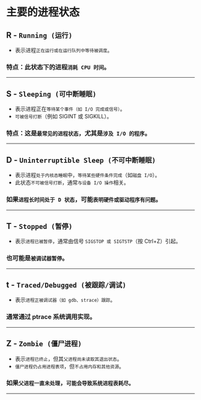 # 主要的进程状态
## R - `Running (运行)`
- 表示进程`正在运行或在运行队列中等待被调度`。
### 特点：此状态下的进程`消耗 CPU 时间`。

----------------------------------------------------

## S - `Sleeping (可中断睡眠)`
- 表示进程正在`等待某个事件（如 I/O 完成或信号）`。
- `可被信号打断`（例如 SIGINT 或 SIGKILL）。
### 特点：这是`最常见的进程状态`，尤其是`涉及 I/O 的程序`。

----------------------------------------------------

## D - `Uninterruptible Sleep (不可中断睡眠)`
- 表示进程`处于内核态睡眠`中，`等待某些硬件条件完成`（如`磁盘 I/O`）。
- 此状态`不可被信号打断`，通常`与设备 I/O 操作`相关。
### 如果`进程长时间处于 D 状态`，可能`表明硬件或驱动程序有问题`。

----------------------------------------------------

## T - `Stopped (暂停)`
- 表示`进程已被暂停`，通常由信号 `SIGSTOP 或 SIGTSTP`（按 Ctrl+Z）引起。
### 也可能是`被调试器暂停`。

----------------------------------------------------
## t - `Traced/Debugged (被跟踪/调试)`
- 表示`进程正被调试器（如 gdb、strace）跟踪`。
### 通常通过 ptrace 系统调用实现。

----------------------------------------------------

## Z - `Zombie (僵尸进程)`
- 表示`进程已终止`，但其`父进程尚未读取其退出状态`。
- `僵尸进程仍占用进程表项`，但`不占用内存和其他资源`。
### 如果`父进程一直未处理`，`可能会导致系统进程表耗尽。`

----------------------------------------------------